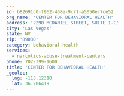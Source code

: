 ```yaml
---
id: b82691c0-f962-468e-9c71-a5050ec7ce52
org_name: 'CENTER FOR BEHAVIORAL HEALTH'
address: '2290 MCDANIEL STREET, SUITE 1-C'
city: 'Las Vegas'
state: NV
zip: '89030'
category: behavioral-health
services:
  - narcotics-abuse-treatment-centers
phone: 702-399-1600
title: 'CENTER FOR BEHAVIORAL HEALTH'
_geoloc:
  lng: -115.12318
  lat: 36.206419
---
```

